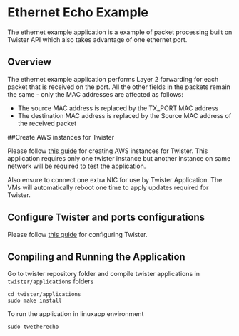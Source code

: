 # Ethernet Echo Example

The ethernet example application is a example of packet processing built on Twister API which also takes advantage of one ethernet port.

## Overview
The ethernet example application performs Layer 2 forwarding for each packet that is received on the port. All the other fields in the packets remain the same - only the MAC addresses are affected as follows:

- The source MAC address is replaced by the TX_PORT MAC address
- The destination MAC address is replaced by the Source MAC address of the received packet

##Create AWS instances for Twister

Please follow [this guide](/documentation/Twister_AWS.md) for creating AWS instances for Twister. This application requires only one twister instance but another instance on same network will be required to test the application.

Also ensure to connect one extra NIC for use by Twister Application. The VMs will automatically reboot one time to apply updates required for Twister.

## Configure Twister and ports configurations

Please follow [this guide](/README.md) for configuring Twister.

## Compiling and Running the Application
Go to twister repository folder and compile twister applications in `twister/applications` folders

```
cd twister/applications
sudo make install 
```

To run the application in linuxapp environment
```
sudo twetherecho
```
